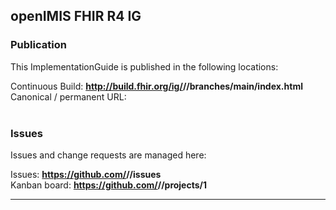 openIMIS FHIR R4 IG
---

###
### Publication
This ImplementationGuide is published in the following locations:

Continuous Build: __http://build.fhir.org/ig/<handle>/<repo>/branches/main/index.html__  
Canonical / permanent URL: 
<br> </br>

### Issues
Issues and change requests are managed here:  

Issues:  __https://github.com/<handle>/<repo>/issues__  
Kanban board:  __https://github.com/<handle>/<repo>/projects/1__  

---
